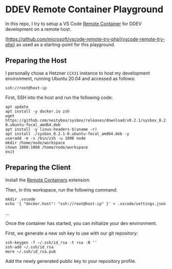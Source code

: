 # DDEV Remote Container Playground

In this repo, I try to setup a VS Code [Remote Container](https://code.visualstudio.com/docs/remote/containers-tutorial) for DDEV development on a remote host.

[https://github.com/microsoft/vscode-remote-try-php](vscode-remote-try-php) as used as a starting-point for this playground.

## Preparing the Host

I personally chose a Hetzner `CCX31` instance to host my development environment, running Ubuntu 20.04 and accessed as follows:

```
ssh://root@host-ip
```

First, SSH into the host and run the following code:

```
apt update
apt install -y docker.io zsh
wget https://github.com/nestybox/sysbox/releases/download/v0.2.1/sysbox_0.2.1-0.ubuntu-focal_amd64.deb
apt install -y linux-headers-$(uname -r)
apt install ./sysbox_0.2.1-0.ubuntu-focal_amd64.deb -y
useradd -m -s /bin/zsh -u 1000 node
mkdir /home/node/workspace
chown 1000:1000 /home/node/workspace
exit
```

## Preparing the Client

Install the [Remote Containers](https://marketplace.visualstudio.com/items?itemName=ms-vscode-remote.remote-containers) extension.

Then, in this workspace, run the following command:

```
mkdir .vscode
echo '{ "docker.host": "ssh://root@host-ip" }' > .vscode/settings.json
```

...

Once the container has started, you can initialize your dev environment.

First, we generate a new ssh key to use with our git repository:

```
ssh-keygen -f ~/.ssh/id_rsa -t rsa -N ''
ssh-add ~/.ssh/id_rsa
more ~/.ssh/id_rsa.pub
```

Add the newly generated public key to your repository profile.
